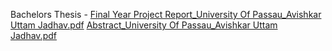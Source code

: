 Bachelors Thesis -
[Final Year Project Report_University Of Passau_Avishkar Uttam Jadhav.pdf](https://github.com/avishkar197/Cricket_Shot_Prediction/files/15220112/Final.Year.Project.Report_University.Of.Passau_Avishkar.Uttam.Jadhav.pdf)
[Abstract_University Of Passau_Avishkar Uttam Jadhav.pdf](https://github.com/avishkar197/Cricket_Shot_Prediction/files/15220116/Abstract_University.Of.Passau_Avishkar.Uttam.Jadhav.pdf)
